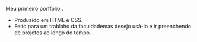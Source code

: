Meu primeiro porffólio
.
- Produzido em HTML e CSS.
- Feito para um trablaho da faculdade mas desejo usá-lo e ir preenchendo de projetos ao longo do tempo.
 
